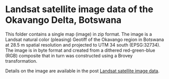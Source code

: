 # Landsat satellite image data of the Okavango Delta, Botswana

This folder contains a single map (image) in zip format. The image is a Landsat natural color (pleasing) Geotiff of the Okavango region in Botswana at 28.5 m spatial resolution and projected to UTM 34 south (EPSG:32734). The image is in byte format and created from a dithered red-green-blue (RGB) composite that in turn was constructed using a Brovey transformation.

Details on the image are available in the post [Landsat satellite image data](https://karttur.github.io/okavango/blog/oka-landsat/).
